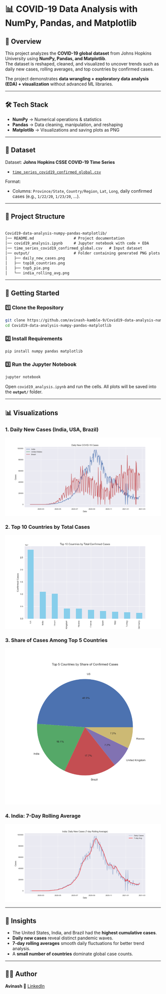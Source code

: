 
# 📊 COVID-19 Data Analysis with NumPy, Pandas, and Matplotlib

## 🔎 Overview
This project analyzes the **COVID-19 global dataset** from Johns Hopkins University using **NumPy, Pandas, and Matplotlib**.  
The dataset is reshaped, cleaned, and visualized to uncover trends such as daily new cases, rolling averages, and top countries by confirmed cases.  

The project demonstrates **data wrangling + exploratory data analysis (EDA) + visualization** without advanced ML libraries.

---

## 🛠 Tech Stack
- **NumPy** → Numerical operations & statistics  
- **Pandas** → Data cleaning, manipulation, and reshaping  
- **Matplotlib** → Visualizations and saving plots as PNG  

---

## 📂 Dataset
Dataset: **Johns Hopkins CSSE COVID-19 Time Series**  
- [`time_series_covid19_confirmed_global.csv`](https://raw.githubusercontent.com/CSSEGISandData/COVID-19/master/csse_covid_19_data/csse_covid_19_time_series/time_series_covid19_confirmed_global.csv)  

Format:  
- Columns: `Province/State`, `Country/Region`, `Lat`, `Long`, daily confirmed cases (e.g., `1/22/20`, `1/23/20`, …).  

---

## 📂 Project Structure
```

Covid19-data-analysis-numpy-pandas-matplotlib/
│── README.md                  # Project documentation
│── covid19_analysis.ipynb     # Jupyter notebook with code + EDA
│── time_series_covid19_confirmed_global.csv   # Input dataset
│── output/                    # Folder containing generated PNG plots
│   ├── daily_new_cases.png
│   ├── top10_countries.png
│   ├── top5_pie.png
│   └── india_rolling_avg.png

````

---

## 🚀 Getting Started

### 1️⃣ Clone the Repository
```bash
git clone https://github.com/avinash-kamble-9/Covid19-data-analysis-numpy-pandas-matplotlib.git
cd Covid19-data-analysis-numpy-pandas-matplotlib
````

### 2️⃣ Install Requirements

```bash
pip install numpy pandas matplotlib
```

### 3️⃣ Run the Jupyter Notebook

```bash
jupyter notebook
```

Open `covid19_analysis.ipynb` and run the cells.
All plots will be saved into the **`output/`** folder.

---

## 📊 Visualizations

### 1. Daily New Cases (India, USA, Brazil)

![Daily New Cases](output/daily_new_cases.png)

### 2. Top 10 Countries by Total Cases

![Top 10 Countries](output/top10_countries.png)

### 3. Share of Cases Among Top 5 Countries

![Top 5 Pie](output/top5_pie.png)

### 4. India: 7-Day Rolling Average

![India Rolling Avg](output/india_rolling_avg.png)

---

## 📢 Insights

* The United States, India, and Brazil had the **highest cumulative cases**.
* **Daily new cases** reveal distinct pandemic waves.
* **7-day rolling averages** smooth daily fluctuations for better trend analysis.
* A **small number of countries** dominate global case counts.

---

## 👨‍💻 Author

**Avinash**
🔗 [LinkedIn](https://www.linkedin.com/in/avinashzz)
